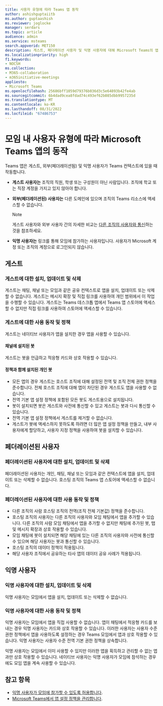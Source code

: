 ```yaml
---
title: 사용자 유형에 따라 Teams 앱 동작
author: ashishguptaiitb
ms.author: guptaashish
ms.reviewer: joglocke
manager: serdars
ms.topic: article
audience: admin
ms.service: msteams
search.appverid: MET150
description: 게스트, 페더레이션 사용자 및 익명 사용자에 대해 Microsoft Teams의 앱이 어떻게 다르게 작동하는지 알아봅니다.
ms.localizationpriority: high
f1.keywords:
- NOCSH
ms.collection:
- M365-collaboration
- m365initiative-meetings
appliesto:
- Microsoft Teams
ms.openlocfilehash: 25686bff1059d79376b036d3c5e64893b42fe4ab
ms.sourcegitcommit: 6b4dad9cea8fdad74c493ef62b085dbb9957235d
ms.translationtype: MT
ms.contentlocale: ko-KR
ms.lasthandoff: 08/31/2022
ms.locfileid: "67486753"
---
```

# <a name="behavior-of-microsoft-teams-apps-based-on-types-of-in-meeting-users"></a>모임 내 사용자 유형에 따라 Microsoft Teams 앱의 동작

Teams 앱은 게스트, 외부(페더레이션됨) 및 익명 사용자가 Teams 컨텍스트에 있을 때 작동합니다.

* **게스트 사용자는** 조직의 직원, 학생 또는 구성원이 아닌 사람입니다. 조직에 학교 또는 직장 계정을 가지고 있지 않아야 합니다.

* **외부(페더레이션된) 사용자는** 다른 도메인에 있으며 조직의 Teams 리소스에 액세스할 수 없습니다.

  > [!Note]
  > 게스트 사용자와 외부 사용자 간의 자세한 비교는 [다른 조직의 사용자와 통신](./communicate-with-users-from-other-organizations.md)하는 것을 참조하세요.

* **익명 사용자는** 링크를 통해 모임에 참가하는 사용자입니다. 사용자가 Microsoft 계정 또는 조직의 계정으로 로그인되지 않습니다.

## <a name="guests"></a>게스트

### <a name="install-update-and-delete-for-guests"></a>게스트에 대한 설치, 업데이트 및 삭제

게스트는 채팅, 채널 또는 모임과 같은 공유 컨텍스트로 앱을 설치, 업데이트 또는 삭제할 수 없습니다. 게스트는 메시지 확장 및 직접 링크를 사용하여 개인 범위에서 이 작업을 수행할 수 있습니다. 게스트는 Teams 데스크톱 앱에서 Teams 앱 스토어에 액세스할 수 없지만 직접 링크를 사용하여 스토어에 액세스할 수 있습니다.

### <a name="usage-behavior-and-policy-for-guests"></a>게스트에 대한 사용 동작 및 정책

게스트는 네이티브 사용자가 앱을 설치한 경우 앱을 사용할 수 있습니다.

#### <a name="bots-installed-to-a-channel"></a>채널에 설치된 봇

게스트는 봇을 언급하고 적응형 카드와 상호 작용할 수 있습니다.

#### <a name="personal-bots-installed-with-policies"></a>정책과 함께 설치된 개인 봇

* 모든 앱의 경우 게스트는 호스트 조직에 대해 설정된 전역 및 조직 전체 권한 정책을 준수합니다. 전체 호스트 조직에 대해 앱이 차단된 경우 게스트도 앱을 사용할 수 없습니다.
* 전역 기본 앱 설정 정책에 포함된 모든 봇도 게스트용으로 설치됩니다.
* 봇이 설치되면 봇은 게스트와 사전에 통신할 수 있고 게스트는 봇과 다시 통신할 수 있습니다.
* 전역 기본 앱 설정 정책에서 게스트를 제거할 수 없습니다.
* 게스트가 봇에 액세스하지 못하도록 하려면 더 많은 앱 설정 정책을 만들고, 내부 사용자에게 할당하고, 사용자 지정 정책을 사용하여 봇을 설치할 수 있습니다.

## <a name="federated-users"></a>페더레이션된 사용자

### <a name="install-update-and-delete-for-federated-users"></a>페더레이션된 사용자에 대한 설치, 업데이트 및 삭제

페더레이션된 사용자는 개인, 채팅, 채널 또는 모임과 같은 컨텍스트에 앱을 설치, 업데이트 또는 삭제할 수 없습니다. 호스팅 조직의 Teams 앱 스토어에 액세스할 수 없습니다.

### <a name="usage-behavior-and-policy-for-federated-users"></a>페더레이션된 사용자에 대한 사용 동작 및 정책

* 다른 조직의 사람 호스팅 조직의 전역(조직 전체 기본값) 정책을 준수합니다.
* 호스팅 조직의 사용자는 다른 조직의 사용자와 모임 채팅에서 앱을 추가할 수 있습니다. 다른 조직의 사람 모임 채팅에서 앱을 추가할 수 없지만 채팅에 추가된 봇, 탭 및 메시지 확장과 상호 작용할 수 있습니다.
* 모임 채팅에 봇이 설치되면 해당 채팅에 있는 다른 조직의 사용자와 사전에 통신할 수 있으며 해당 사용자는 봇과 통신할 수 있습니다.
* 호스팅 조직의 데이터 정책이 적용됩니다.
* 해당 사용자 조직에서 공유하는 타사 앱의 데이터 공유 사례가 적용됩니다.

## <a name="anonymous-users"></a>익명 사용자

### <a name="install-update-and-delete-for-anonymous-users"></a>익명 사용자에 대한 설치, 업데이트 및 삭제

익명 사용자는 모임에서 앱을 설치, 업데이트 또는 삭제할 수 없습니다.

### <a name="usage-behavior-and-policy-for-anonymous-users"></a>익명 사용자에 대한 사용 동작 및 정책

익명 사용자는 모임에서 앱을 직접 사용할 수 없습니다. 앱이 채팅에서 적응형 카드를 보내는 경우 익명 사용자는 카드와 상호 작용할 수 있습니다. 이러한 사용자는 사용자 수준 권한 정책에서 앱을 사용하도록 설정하는 경우 Teams 모임에서 앱과 상호 작용할 수 있습니다. 익명 사용자는 사용자 수준 전역 기본 권한 정책을 상속합니다.

익명 사용자는 모임에서 이미 사용할 수 있지만 이러한 앱을 획득하고 관리할 수 없는 앱과만 상호 작용할 수 있습니다. 네이티브 사용자는 익명 사용자가 모임에 참석하는 경우에도 모임 앱을 계속 사용할 수 있습니다.

## <a name="see-also"></a>참고 항목

* [익명 사용자가 모임에 참가할 수 있도록 허용합니다](meeting-settings-in-teams.md#allow-anonymous-users-to-join-meetings).
* [Microsoft Teams에서 앱 설정 정책을 관리합니다](teams-app-setup-policies.md).
